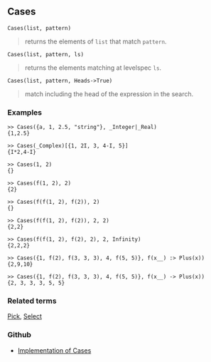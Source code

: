 ## Cases

``` 
Cases(list, pattern)
```
> returns the elements of `list` that match `pattern`.

```
Cases(list, pattern, ls)
```
> returns the elements matching at levelspec `ls`.

```
Cases(list, pattern, Heads->True)
```
> match including the head of the expression in the search.

### Examples

```
>> Cases({a, 1, 2.5, "string"}, _Integer|_Real)
{1,2.5}

>> Cases(_Complex)[{1, 2I, 3, 4-I, 5}]
{I*2,4-I}
 
>> Cases(1, 2)
{}
 
>> Cases(f(1, 2), 2)
{2}
 
>> Cases(f(f(1, 2), f(2)), 2)
{}
 
>> Cases(f(f(1, 2), f(2)), 2, 2)
{2,2}
 
>> Cases(f(f(1, 2), f(2), 2), 2, Infinity)
{2,2,2}
 
>> Cases({1, f(2), f(3, 3, 3), 4, f(5, 5)}, f(x__) :> Plus(x))
{2,9,10}
 
>> Cases({1, f(2), f(3, 3, 3), 4, f(5, 5)}, f(x__) -> Plus(x))
{2, 3, 3, 3, 5, 5}
```


### Related terms 
[Pick](Pick.md), [Select](Select.md)

### Github

* [Implementation of Cases](https://github.com/axkr/symja_android_library/blob/master/symja_android_library/matheclipse-core/src/main/java/org/matheclipse/core/builtin/ListFunctions.java#L1074) 
